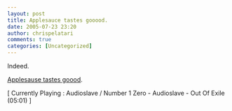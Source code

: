 ```yaml
---
layout: post
title: Applesauce tastes gooood.
date: 2005-07-23 23:20
author: chrispelatari
comments: true
categories: [Uncategorized]
---
```

<p>Indeed. </p>
<p><a href="/audio/Ethan072305.mp3">Applesause tastes 
goood</a>.</p>
<p class="media">[ Currently Playing : Audioslave / Number 1 Zero - Audioslave - 
Out Of Exile (05:01) ]</p>
